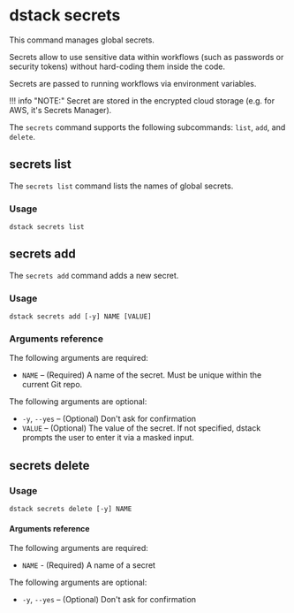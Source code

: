 # dstack secrets

This command manages global secrets.

Secrets allow to use sensitive data within workflows (such as passwords or security tokens) without 
hard-coding them inside the code.

Secrets are passed to running workflows via environment variables.

!!! info "NOTE:"
    Secret are stored in the encrypted cloud storage (e.g. for AWS, it's Secrets Manager).

The `secrets` command supports the following subcommands: `list`, `add`, and `delete`.

## secrets list

The `secrets list` command lists the names of global secrets.

### Usage

```shell
dstack secrets list
```

## secrets add

The `secrets add` command adds a new secret.

### Usage

```shell
dstack secrets add [-y] NAME [VALUE]
```

### Arguments reference

The following arguments are required:

- `NAME` – (Required) A name of the secret. Must be unique within the current Git repo.

The following arguments are optional:

-  `-y`, `--yes` – (Optional) Don't ask for confirmation 
- `VALUE` – (Optional) The value of the secret. If not specified, dstack prompts the user to enter it via a masked input.


## secrets delete

### Usage

```shell
dstack secrets delete [-y] NAME
```

#### Arguments reference

The following arguments are required:

- `NAME` - (Required) A name of a secret

The following arguments are optional:

-  `-y`, `--yes` – (Optional) Don't ask for confirmation 
